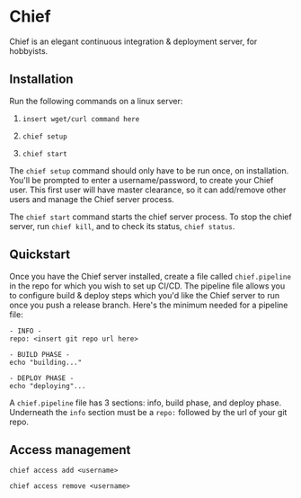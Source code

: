 # Chief

Chief is an elegant continuous integration & deployment server, for hobbyists.

## Installation

Run the following commands on a linux server:

1. `insert wget/curl command here`

2. `chief setup`

3. `chief start`

The `chief setup` command should only have to be run once, on installation. You'll be prompted to enter a username/password, to create your Chief user. This first user will have master clearance, so it can add/remove other users and manage the Chief server process. 

The `chief start` command starts the chief server process. To stop the chief server, run `chief kill`, and to check its status, `chief status`.

## Quickstart

Once you have the Chief server installed, create a file called `chief.pipeline` in the repo for which you wish to set up CI/CD. The pipeline file allows you to configure build & deploy steps which you'd like the Chief server to run once you push a release branch. Here's the minimum needed for a pipeline file:

```
- INFO -
repo: <insert git repo url here>

- BUILD PHASE -
echo "building..."

- DEPLOY PHASE -
echo "deploying"...
```

A `chief.pipeline` file has 3 sections: info, build phase, and deploy phase. Underneath the `info` section must be a `repo:` followed by the url of your git repo. 


## Access management

`chief access add <username>`

`chief access remove <username>`
